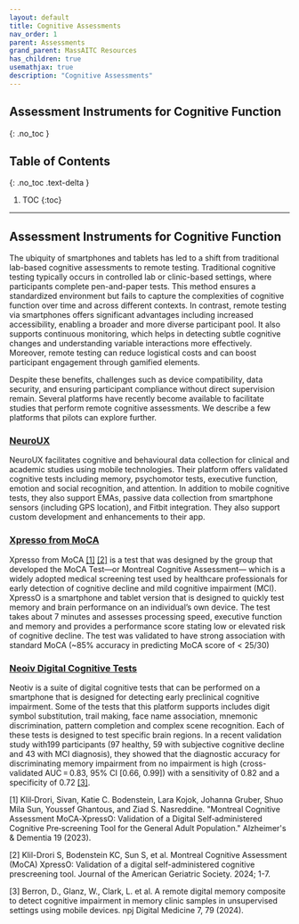 ```yaml
---
layout: default
title: Cognitive Assessments
nav_order: 1
parent: Assessments
grand_parent: MassAITC Resources
has_children: true
usemathjax: true
description: "Cognitive Assessments"
---
```

## Assessment Instruments for Cognitive Function
{: .no_toc }

## Table of Contents
{: .no_toc .text-delta }

1. TOC
{:toc}
---

## Assessment Instruments for Cognitive Function

The ubiquity of smartphones and tablets has led to a shift from traditional lab-based cognitive assessments to remote testing. Traditional cognitive testing typically occurs in controlled lab or clinic-based settings, where participants complete pen-and-paper tests. This method ensures a standardized environment but fails to capture the complexities of cognitive function over time and across different contexts. In contrast, remote testing via smartphones offers significant advantages including increased accessibility, enabling a broader and more diverse participant pool. It also supports continuous monitoring, which helps in detecting subtle cognitive changes and understanding variable interactions more effectively. Moreover, remote testing can reduce logistical costs and can boost participant engagement through gamified elements. 

Despite these benefits, challenges such as device compatibility, data security, and ensuring participant compliance without direct supervision remain. Several platforms have recently become available to facilitate studies that perform remote cognitive assessments. We describe a few platforms that pilots can explore further.

### [NeuroUX](https://www.getneuroux.com/)

NeuroUX facilitates cognitive and behavioural data collection for clinical and academic studies using mobile technologies. Their platform offers validated cognitive tests including memory, psychomotor tests, executive function, emotion and social recognition, and attention. In addition to mobile cognitive tests, they also support EMAs, passive data collection from smartphone sensors (including GPS location), and Fitbit integration. They also support custom development and enhancements to their app.

### [Xpresso from MoCA](https://portal-us.mocacognition.com/)

Xpresso from MoCA [[1]](#1) [[2]](#2) is a test that was designed by the group that developed the MoCA Test—or Montreal Cognitive Assessment— which is a widely adopted medical screening test used by healthcare professionals for early detection of cognitive decline and mild cognitive impairment (MCI). XpressO is a smartphone and tablet version that is designed to quickly test memory and brain performance on an individual’s own device. The test takes about 7 minutes and assesses processing speed, executive function and memory and provides a performance score stating low or elevated risk of cognitive decline. The test was validated to have strong association with standard MoCA (~85% accuracy in predicting MoCA score of < 25/30)

### [Neoiv Digital Cognitive Tests](https://www.neotiv.com/en)

Neotiv is a suite of digital cognitive tests that can be performed on a smartphone that is designed for detecting early preclinical cognitive impairment. Some of the tests that this platform supports includes digit symbol substitution, trail making, face name association, mnemonic discrimination, pattern completion and complex scene recognition. Each of these tests is designed to test specific brain regions. In a recent validation study with199 participants (97 healthy, 59 with subjective cognitive decline and 43 with MCI diagnosis), they showed that the diagnostic accuracy for discriminating memory impairment from no impairment is high (cross-validated AUC = 0.83, 95% CI [0.66, 0.99]) with a sensitivity of 0.82 and a specificity of 0.72 [[3]](#3). 

<a id="1">[1]</a> 
Klil‐Drori, Sivan, Katie C. Bodenstein, Lara Kojok, Johanna Gruber, Shuo Mila Sun, Youssef Ghantous, and Ziad S. Nasreddine. "Montreal Cognitive Assessment MoCA‐XpressO: Validation of a Digital Self‐administered Cognitive Pre‐screening Tool for the General Adult Population." Alzheimer's & Dementia 19 (2023).

<a id="2">[2]</a> 
Klil-Drori S, Bodenstein KC, Sun S, et al. Montreal Cognitive Assessment (MoCA) XpressO: Validation of a digital self-administered cognitive prescreening tool. Journal of the American Geriatric Society. 2024; 1-7.

<a id="3">[3]</a> 
Berron, D., Glanz, W., Clark, L. et al. A remote digital memory composite to detect cognitive impairment in memory clinic samples in unsupervised settings using mobile devices. npj Digital Medicine 7, 79 (2024). 


